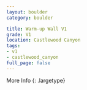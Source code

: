 ```yaml
---
layout: boulder
category: boulder

title: Warm-up Wall V1
grade: V1
location: Castlewood Canyon
tags:
- v1
- castlewood_canyon
full_page: false
---
```




More Info
{: .largetype}

